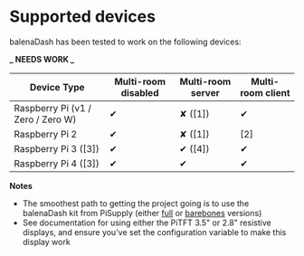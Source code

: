 # Supported devices

balenaDash has been tested to work on the following devices:

**_ NEEDS WORK _**

| Device Type                       | Multi-room disabled | Multi-room server | Multi-room client |
| --------------------------------- | ------------------- | ----------------- | ----------------- |
| Raspberry Pi (v1 / Zero / Zero W) | ✔                   | ✘ ([1])           | ✔                 |
| Raspberry Pi 2                    | ✔                   | ✘ ([1])           | [2]               |
| Raspberry Pi 3 ([3])              | ✔                   | ✔ ([4])           | ✔                 |
| Raspberry Pi 4 ([3])              | ✔                   | ✔                 | ✔                 |

**Notes**

- The smoothest path to getting the project going is to use the balenaDash kit from PiSupply (either [full](https://uk.pi-supply.com/products/balenadash-kit) or [barebones](https://uk.pi-supply.com/products/balenadash-kit-barebones) versions)
- See documentation for using either the PiTFT 3.5" or 2.8" resistive displays, and ensure you've set the configuration variable to make this display work
